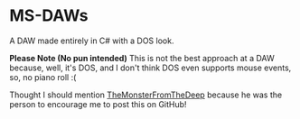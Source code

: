 # MS-DAWs
A DAW made entirely in C# with a DOS look.

**Please Note (No pun intended)**
This is not the best approach at a DAW because, well, it's DOS, and I don't think DOS even supports mouse events, so, no piano roll :(

Thought I should mention [TheMonsterFromTheDeep](https://github.com/TheMonsterFromTheDeep/) because he was the person to encourage me to post this on GitHub!
